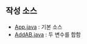 ## 작성 소스
- [App.java](https://github.com/BoGyeong1/study_javas/blob/master/src/App.java) : 기본 소스
- [AddAB.java](https://github.com/BoGyeong1/study_javas/blob/master/src/AddAB.java)  : 두 변수를 합함


